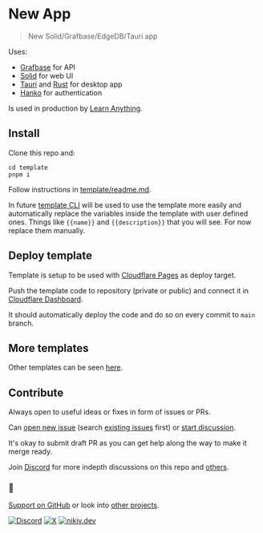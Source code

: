# New App

> New Solid/Grafbase/EdgeDB/Tauri app

Uses:

- [Grafbase](https://grafbase.com/) for API
- [Solid](https://www.solidjs.com/) for web UI
- [Tauri](https://tauri.app/) and [Rust](https://www.rust-lang.org/) for desktop app
- [Hanko](https://www.hanko.io/) for authentication

Is used in production by [Learn Anything](https://github.com/learn-anything/learn-anything.xyz).

## Install

Clone this repo and:

```
cd template
pnpm i
```

Follow instructions in [template/readme.md](template/readme.md).

In future [template CLI](https://github.com/fabiospampinato/template) will be used to use the template more easily and automatically replace the variables inside the template with user defined ones. Things like `{{name}}` and `{{description}}` that you will see. For now replace them manually.

<!-- Install [template](https://github.com/fabiospampinato/template) by running:

```
npm install -g @fabiospampinato/template
```

Then run:

```
template install nikitavoloboev/new-app app
```

## Use template

```
template new app my-app
```

And fill in variables for the project like name, description.

After filling in values, you can `cd` into the project and read the `readme.md` for the setup instructions. -->

## Deploy template

Template is setup to be used with [Cloudflare Pages](https://pages.cloudflare.com/) as deploy target.

Push the template code to repository (private or public) and connect it in [Cloudflare Dashboard](https://dash.cloudflare.com).

It should automatically deploy the code and do so on every commit to `main` branch.

## More templates

Other templates can be seen [here](https://github.com/nikitavoloboev/new).

## Contribute

Always open to useful ideas or fixes in form of issues or PRs.

Can [open new issue](../../issues/new/choose) (search [existing issues](../../issues) first) or [start discussion](../../discussions).

It's okay to submit draft PR as you can get help along the way to make it merge ready.

Join [Discord](https://discord.com/invite/TVafwaD23d) for more indepth discussions on this repo and [others](https://github.com/nikitavoloboev#src).

### 🖤

[Support on GitHub](https://github.com/sponsors/nikitavoloboev) or look into [other projects](https://nikiv.dev/projects).

[![Discord](https://img.shields.io/badge/Discord-100000?style=flat&logo=discord&logoColor=white&labelColor=black&color=black)](https://discord.com/invite/TVafwaD23d) [![X](https://img.shields.io/badge/nikitavoloboev-100000?logo=X&color=black)](https://twitter.com/nikitavoloboev) [![nikiv.dev](https://img.shields.io/badge/nikiv.dev-black)](https://nikiv.dev)

